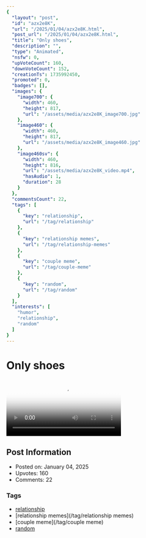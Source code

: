 ```yaml
---
{
  "layout": "post",
  "id": "azx2e8K",
  "url": "/2025/01/04/azx2e8K.html",
  "post_url": "/2025/01/04/azx2e8K.html",
  "title": "Only shoes",
  "description": "",
  "type": "Animated",
  "nsfw": 0,
  "upVoteCount": 160,
  "downVoteCount": 152,
  "creationTs": 1735992450,
  "promoted": 0,
  "badges": [],
  "images": {
    "image700": {
      "width": 460,
      "height": 817,
      "url": "/assets/media/azx2e8K_image700.jpg"
    },
    "image460": {
      "width": 460,
      "height": 817,
      "url": "/assets/media/azx2e8K_image460.jpg"
    },
    "image460sv": {
      "width": 460,
      "height": 816,
      "url": "/assets/media/azx2e8K_video.mp4",
      "hasAudio": 1,
      "duration": 28
    }
  },
  "commentsCount": 22,
  "tags": [
    {
      "key": "relationship",
      "url": "/tag/relationship"
    },
    {
      "key": "relationship memes",
      "url": "/tag/relationship-memes"
    },
    {
      "key": "couple meme",
      "url": "/tag/couple-meme"
    },
    {
      "key": "random",
      "url": "/tag/random"
    }
  ],
  "interests": [
    "humor",
    "relationship",
    "random"
  ]
}
---
```


# Only shoes

<video controls playsinline loop poster="/assets/media/azx2e8K_image460.jpg">
  <source src="/assets/media/azx2e8K_video.mp4" type="video/mp4">
  Your browser does not support the video tag.
</video>

## Post Information

- Posted on: January 04, 2025
- Upvotes: 160
- Comments: 22

### Tags

- [relationship](/tag/relationship)
- [relationship memes](/tag/relationship memes)
- [couple meme](/tag/couple meme)
- [random](/tag/random)
